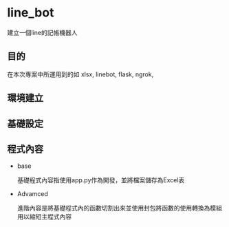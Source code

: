 # line_bot
建立一個line的記帳機器人
## 目的

在本次專案中所運用到的如 xlsx, linebot, flask, ngrok, 
## 環境建立
## 基礎設定
## 程式內容
  - base
    
    基礎程式內容指使用app.py作為開發，並將檔案儲存為Excel表
  - Advamced
    
    進階內容是將基礎程式內的函數切割出來並使用封包將函數的使用轉換為模組用以縮短主程式內容
